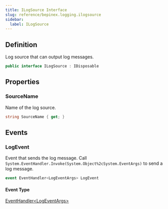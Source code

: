 ```yaml
---
title: ILogSource Interface
slug: reference/bepinex.logging.ilogsource
sidebar:
  label: ILogSource
---
```


## Definition

Log source that can output log messages.

```csharp title="C#"
public interface ILogSource : IDisposable
```

## Properties

### SourceName

Name of the log source.

```csharp title="C#"
string SourceName { get; }
```

## Events

### LogEvent

Event that sends the log message. Call `System.EventHandler.Invoke(System.Object%2cSystem.EventArgs)` to send a log message.

```csharp title="C#"
event EventHandler<LogEventArgs> LogEvent
```

#### Event Type

[EventHandler\<LogEventArgs\>](https://learn.microsoft.com/dotnet/api/system.eventhandler-1/)
